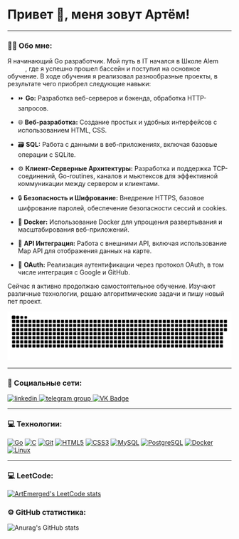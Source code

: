 # Привет 👋, меня зовут Артём!

---

### :man_technologist: Обо мне:

Я начинающий Go разработчик. Мой путь в IT начался в Школе Alem <img src="./static/alem-logo.svg" width="40px">, где я успешно прошел бассейн и поступил на основное обучение. В ходе обучения я реализовал разнообразные проекты, в результате чего приобрел следующие навыки:

- :fast_forward: **Go:** Разработка веб-серверов и бэкенда, обработка HTTP-запросов.
  
- :globe_with_meridians: **Веб-разработка:** Создание простых и удобных интерфейсов с использованием HTML, CSS.

- :card_file_box: **SQL:** Работа с данными в веб-приложениях, включая базовые операции с SQLite.

- :gear: **Клиент-Серверные Архитектуры:** Разработка и поддержка TCP-соединений, Go-routines, каналов и мьютексов для эффективной коммуникации между сервером и клиентами.

- :lock: **Безопасность и Шифрование:** Внедрение HTTPS, базовое шифрование паролей, обеспечение безопасности сессий и cookies.

- :whale: **Docker:** Использование Docker для упрощения развертывания и масштабирования веб-приложений.

- :wrench: **API Интеграция:** Работа с внешними API, включая использование Map API для отображения данных на карте.

- :key: **OAuth:** Реализация аутентификации через протокол OAuth, в том числе интеграция с Google и GitHub.


Сейчас я активно продолжаю самостоятельное обучение. Изучают различные технологии, решаю алгоритмические задачи и пишу новый пет проект. 



<p align="center">
 <img width="600" src="./static/snake.svg" alt="snake"/>
</p>

---

### 🤝 Социальные сети:

  <div id="badges">
    <a href="https://www.linkedin.com/in/artem-echeistov/" target="_blank">
      <img src="https://cdn-icons-png.flaticon.com/512/2504/2504799.png" width="40" height="40" alt="linkedin" />
    </a>
    <a href="https://t.me/ArtEmerged" target="_blank">
      <img src="https://cdn-icons-png.flaticon.com/512/2111/2111646.png" width="40" height="40" alt="telegram group" />
    </a>
    <a href="https://vk.com/schickel" target="_blank">
      <img src="https://cdn-icons-png.flaticon.com/512/145/145813.png" width="40" height="40" alt="VK Badge"/>
    </a>
  </div>

---

### 💻 Технологии:

<p align="left">
<a href="https://go.dev/doc/" target="_blank" rel="noreferrer"><img src="https://raw.githubusercontent.com/danielcranney/readme-generator/main/public/icons/skills/go-colored.svg" width="36" height="36" alt="Go" /></a>
<a href="https://docs.microsoft.com/en-us/cpp/?view=msvc-170" target="_blank" rel="noreferrer"><img src="https://raw.githubusercontent.com/danielcranney/readme-generator/main/public/icons/skills/c-colored.svg" width="36" height="36" alt="C" /></a>
<a href="https://git-scm.com/" target="_blank" rel="noreferrer"><img src="https://raw.githubusercontent.com/danielcranney/readme-generator/main/public/icons/skills/git-colored.svg" width="36" height="36" alt="Git" /></a>
<a href="https://developer.mozilla.org/en-US/docs/Glossary/HTML5" target="_blank" rel="noreferrer"><img src="https://raw.githubusercontent.com/danielcranney/readme-generator/main/public/icons/skills/html5-colored.svg" width="36" height="36" alt="HTML5" /></a>
<a href="https://www.w3.org/TR/CSS/#css" target="_blank" rel="noreferrer"><img src="https://raw.githubusercontent.com/danielcranney/readme-generator/main/public/icons/skills/css3-colored.svg" width="36" height="36" alt="CSS3" /></a>
<a href="https://www.mysql.com/" target="_blank" rel="noreferrer"><img src="https://raw.githubusercontent.com/danielcranney/readme-generator/main/public/icons/skills/mysql-colored.svg" width="36" height="36" alt="MySQL" /></a>
<a href="https://www.postgresql.org/" target="_blank" rel="noreferrer"><img src="https://raw.githubusercontent.com/danielcranney/readme-generator/main/public/icons/skills/postgresql-colored.svg" width="36" height="36" alt="PostgreSQL" /></a>
<a href="https://www.docker.com/" target="_blank" rel="noreferrer"><img src="https://raw.githubusercontent.com/danielcranney/readme-generator/main/public/icons/skills/docker-colored.svg" width="36" height="36" alt="Docker" /></a>
<a href="https://www.linux.org" target="_blank" rel="noreferrer"><img src="https://raw.githubusercontent.com/danielcranney/readme-generator/main/public/icons/skills/linux-colored.svg" width="36" height="36" alt="Linux" /></a>
</p>

---

### 💻 LeetCode:

[![ArtEmerged's LeetCode stats](https://leetcode-stats-six.vercel.app/?username=ArtEmerged&theme=dark)](https://github.com/ArtEmerged/leetcode-stats)

### ⚙️ GitHub статистика:

![Anurag's GitHub stats](https://github-readme-stats.vercel.app/api?username=ArtEmerged&show_icons=true&theme=dark)
